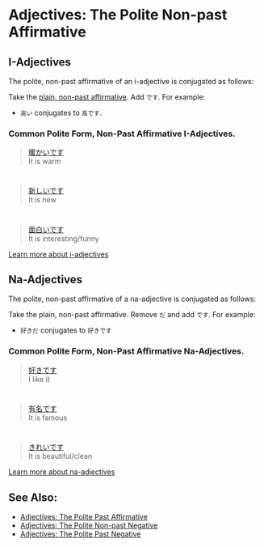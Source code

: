 # Adjectives: The Polite Non-past Affirmative

## I-Adjectives
The polite, non-past affirmative of an i-adjective is conjugated as follows:

Take the [plain, non-past affirmative](adjective-informalpastaffirmative.md). Add `です`. For example:

* `高い` conjugates to `高です`.

### Common Polite Form, Non-Past Affirmative I-Adjectives.

> [暖かいです]()  
> It is warm

#

> [新しいです]()  
> It is new

#

> [面白いです]()   
> It is interesting/funny

[Learn more about i-adjectives](i-adjectives.md)

## Na-Adjectives
The polite, non-past affirmative of a na-adjective is conjugated as follows:

Take the plain, non-past affirmative. Remove `だ` and add `です`. For example:  

* `好きだ` conjugates to `好きです`

### Common Polite Form, Non-Past Affirmative Na-Adjectives.

> [好きです]()  
> I like it

#

> [有名です]()  
> It is famous

#

> [きれいです]()  
> It is beautiful/clean

[Learn more about na-adjectives](adjective-naform)

## See Also:
* [Adjectives: The Polite Past Affirmative](adjective-pastaffirmative.md)
* [Adjectives: The Polite Non-past Negative](adjective-presentaffirmative.md)
* [Adjectives: The Polite Past Negative](adjective-pastnegative.md)

